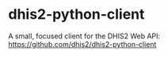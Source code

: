 # dhis2-python-client

A small, focused client for the DHIS2 Web API:
https://github.com/dhis2/dhis2-python-client
